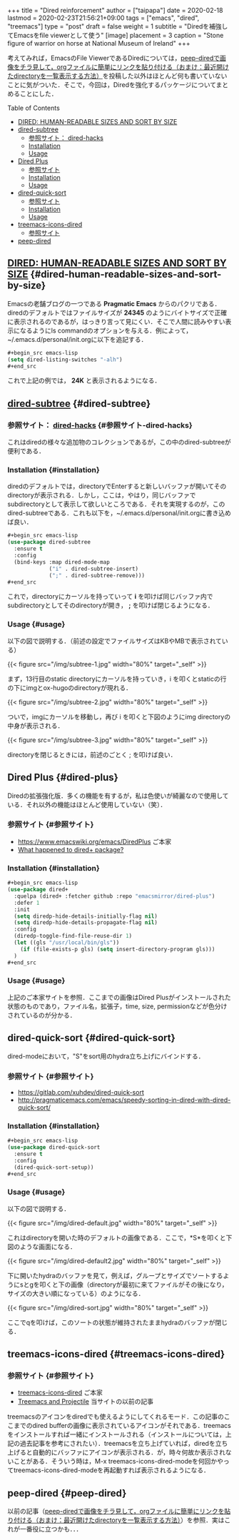+++
title = "Dired reinforcement"
author = ["taipapa"]
date = 2020-02-18
lastmod = 2020-02-23T21:56:21+09:00
tags = ["emacs", "dired", "treemacs"]
type = "post"
draft = false
weight = 1
subtitle = "Diredを補強してEmacsをfile viewerとして使う"
[image]
  placement = 3
  caption = "Stone figure of warrior on horse at National Museum of Ireland"
+++

考えてみれば，EmacsのFile ViewerであるDiredについては，[peep-diredで画像をチラ見して，orgファイルに簡単にリンクを貼り付ける（おまけ：最近開けたdirectoryを一覧表示する方法）](../peep)を投稿した以外はほとんど何も書いていないことに気がついた．そこで，今回は，Diredを強化するパッケージについてまとめることにした．

<!--more-->

<div class="ox-hugo-toc toc">
<div></div>

<div class="heading">Table of Contents</div>

- [DIRED: HUMAN-READABLE SIZES AND SORT BY SIZE](#dired-human-readable-sizes-and-sort-by-size)
- [dired-subtree](#dired-subtree)
    - [参照サイト： dired-hacks](#参照サイト-dired-hacks)
    - [Installation](#installation)
    - [Usage](#usage)
- [Dired Plus](#dired-plus)
    - [参照サイト](#参照サイト)
    - [Installation](#installation)
    - [Usage](#usage)
- [dired-quick-sort](#dired-quick-sort)
    - [参照サイト](#参照サイト)
    - [Installation](#installation)
    - [Usage](#usage)
- [treemacs-icons-dired](#treemacs-icons-dired)
    - [参照サイト](#参照サイト)
- [peep-dired](#peep-dired)

</div>
<!--endtoc-->


## [DIRED: HUMAN-READABLE SIZES AND SORT BY SIZE](http://pragmaticemacs.com/emacs/dired-human-readable-sizes-and-sort-by-size/) {#dired-human-readable-sizes-and-sort-by-size}

Emacsの老舗ブログの一つである **Pragmatic Emacs** からのパクリである．diredのデフォルトではファイルサイズが **24345** のようにバイトサイズで正確に表示されるのであるが，はっきり言って見にくい．そこで人間に読みやすい表示になるようにls commandのオプションを与える．例によって，~/.emacs.d/personal/init.orgに以下を追記する．

```lisp
#+begin_src emacs-lisp
(setq dired-listing-switches "-alh")
#+end_src
```

これで上記の例では， **24K** と表示されるようになる．


## [dired-subtree](https://github.com/Fuco1/dired-hacks#dired-subtree) {#dired-subtree}


### 参照サイト： [dired-hacks](https://github.com/Fuco1/dired-hacks) {#参照サイト-dired-hacks}

これはdiredの様々な追加物のコレクションであるが，この中のdired-subtreeが便利である．


### Installation {#installation}

diredのデフォルトでは，directoryでEnterすると新しいバッファが開いてそのdirectoryが表示される．しかし，ここは，やはり，同じバッファでsubdirectoryとして表示して欲しいところである．それを実現するのが，このdired-subtreeである．これも以下を，~/.emacs.d/personal/init.orgに書き込めば良い．

```lisp
#+begin_src emacs-lisp
(use-package dired-subtree
  :ensure t
  :config
  (bind-keys :map dired-mode-map
             ("i" . dired-subtree-insert)
             (";" . dired-subtree-remove)))
#+end_src
```

これで，directoryにカーソルを持っていって **i** を叩けば同じバッファ内でsubdirectoryとしてそのdirectoryが開き， **;** を叩けば閉じるようになる．


### Usage {#usage}

以下の図で説明する．（前述の設定でファイルサイズはKBやMBで表示されている）

{{< figure src="/img/subtree-1.jpg" width="80%" target="_self" >}}

まず，13行目のstatic directoryにカーソルを持っていき，i を叩くとstaticの行の下にimgとox-hugoのdirectoryが現れる．

{{< figure src="/img/subtree-2.jpg" width="80%" target="_self" >}}

ついで，imgにカーソルを移動し，再び i を叩くと下図のようにimg directoryの中身が表示される．

{{< figure src="/img/subtree-3.jpg" width="80%" target="_self" >}}

directoryを閉じるときには，前述のごとく ; を叩けば良い．


## Dired Plus {#dired-plus}

Diredの拡張強化版．多くの機能を有するが，私は色使いが綺麗なので使用している．それ以外の機能はほとんど使用していない（笑）．


### 参照サイト {#参照サイト}

-   <https://www.emacswiki.org/emacs/DiredPlus>  ご本家
-   [What happened to dired+ package?](https://www.reddit.com/r/emacs/comments/84thzd/what%5Fhappened%5Fto%5Fdired%5Fpackage/)


### Installation {#installation}

```lisp
#+begin_src emacs-lisp
(use-package dired+
  :quelpa (dired+ :fetcher github :repo "emacsmirror/dired-plus")
  :defer 1
  :init
  (setq diredp-hide-details-initially-flag nil)
  (setq diredp-hide-details-propagate-flag nil)
  :config
  (diredp-toggle-find-file-reuse-dir 1)
  (let ((gls "/usr/local/bin/gls"))
    (if (file-exists-p gls) (setq insert-directory-program gls)))
  )
#+end_src
```


### Usage {#usage}

上記のご本家サイトを参照．ここまでの画像はDired Plusがインストールされた状態のものであり，ファイル名，拡張子，time, size, permissionなどが色分けされているのが分かる．


## dired-quick-sort {#dired-quick-sort}

dired-modeにおいて，"S"をsort用のhydra立ち上げにバインドする．


### 参照サイト {#参照サイト}

-   <https://gitlab.com/xuhdev/dired-quick-sort>
-   <http://pragmaticemacs.com/emacs/speedy-sorting-in-dired-with-dired-quick-sort/>


### Installation {#installation}

```lisp
#+begin_src emacs-lisp
(use-package dired-quick-sort
  :ensure t
  :config
  (dired-quick-sort-setup))
#+end_src
```


### Usage {#usage}

以下の図で説明する．

{{< figure src="/img/dired-default.jpg" width="80%" target="_self" >}}

これはdirectoryを開いた時のデフォルトの画像である．ここで，\*S\*を叩くと下図のような画面になる．

{{< figure src="/img/dired-default2.jpg" width="80%" target="_self" >}}

下に開いたhydraのバッファを見て，例えば，グループとサイズでソートするようにsとgを叩くと下の画像（directoryが最初に来てファイルがその後になり，サイズの大きい順になっている）のようになる．

{{< figure src="/img/dired-sort.jpg" width="80%" target="_self" >}}

ここでqを叩けば，このソートの状態が維持されたままhydraのバッファが閉じる．


## treemacs-icons-dired {#treemacs-icons-dired}


### 参照サイト {#参照サイト}

-   [treemacs-icons-dired](https://github.com/Alexander-Miller/treemacs#treemacs-icons-dired)  ご本家
-   [Treemacs and Projectile](../treemacs_projectile/)  当サイトの以前の記事

treemacsのアイコンをdiredでも使えるようにしてくれるモード．この記事のここまでのdired bufferの画像に表示されているアイコンがそれである．treemacsをインストールすれば一緒にインストールされる（インストールについては，上記の過去記事を参考にされたい）．treemacsを立ち上げていれば，diredを立ち上げると自動的にバッファにアイコンが表示される．が，時々何故か表示されないことがある．そういう時は，M-x treemacs-icons-dired-modeを何回かやってtreemacs-icons-dired-modeを再起動すれば表示されるようになる．


## peep-dired {#peep-dired}

以前の記事（[peep-diredで画像をチラ見して，orgファイルに簡単にリンクを貼り付ける（おまけ：最近開けたdirectoryを一覧表示する方法）](../peep)）を参照．実はこれが一番役に立つかも．．．
